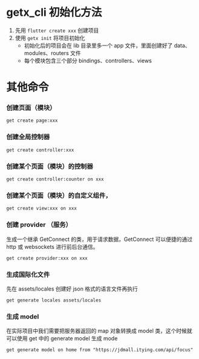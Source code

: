# getx_cli 初始化方法

1. 先用 `flutter create xxx` 创建项目
2. 使用 `getx init` 将项目初始化
   - 初始化后的项目会在 lib 目录里多一个 app 文件，里面创建好了 data、modules、routers 文件
   - 每个模块包含三个部分 bindings、controllers、views

# 其他命令

### 创建页面（模块）

`get create page:xxx`

### 创建全局控制器

`get create controller:xxx`

### 创建某个页面（模块）的控制器

`get create controller:counter on xxx`

### 创建某个页面（模块）的自定义组件，

`get create view:xxx on xxx`

### 创建 provider （服务）

生成一个继承 GetConnect 的类，用于请求数据，GetConnect 可以便捷的通过 http 或 websockets 进行前后台通信。

`get create provider:xxx on xxx`

### 生成国际化文件

先在 assets/locales 创建好 json 格式的语言文件再执行

`get generate locales assets/locales`

### 生成 model

在实际项目中我们需要把服务器返回的 map 对象转换成 model 类，这个时候就可以使用 get 中的 generate model 生成 mode

`get generate model on home from "https://jdmall.itying.com/api/focus"`
